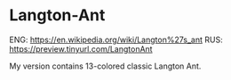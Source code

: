 # Langton-Ant

ENG: https://en.wikipedia.org/wiki/Langton%27s_ant
RUS: https://preview.tinyurl.com/LangtonAnt

My version contains 13-colored classic Langton Ant.
